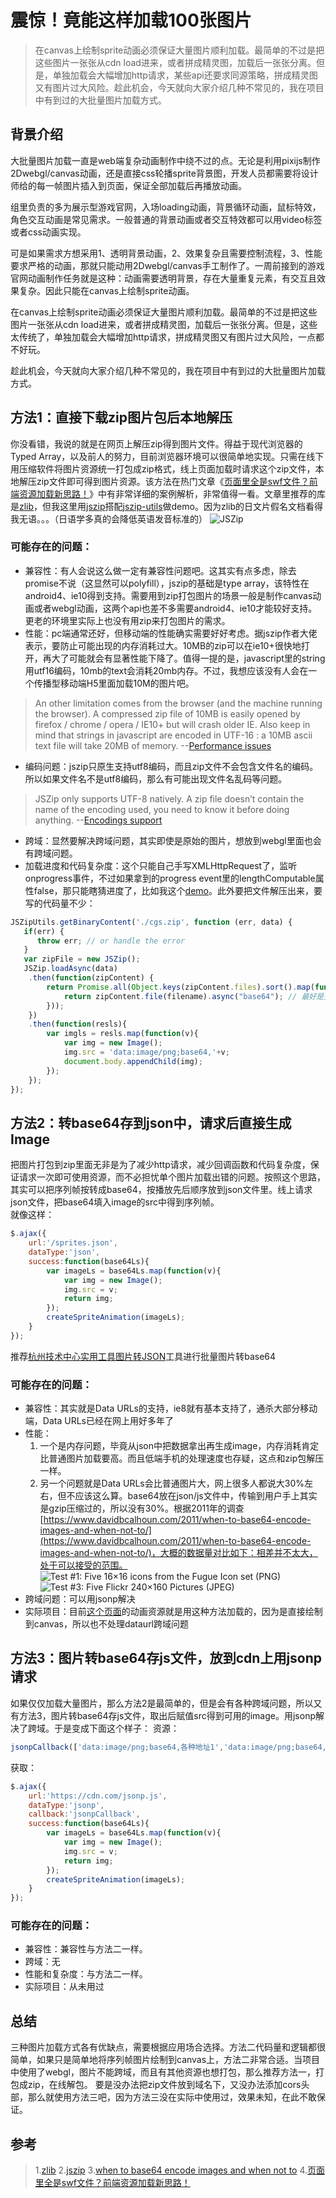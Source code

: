 # 震惊！竟能这样加载100张图片 

> 在canvas上绘制sprite动画必须保证大量图片顺利加载。最简单的不过是把这些图片一张张从cdn load进来，或者拼成精灵图，加载后一张张分离。但是，单独加载会大幅增加http请求，某些api还要求同源策略，拼成精灵图又有图片过大风险。趁此机会，今天就向大家介绍几种不常见的，我在项目中有到过的大批量图片加载方式。

## 背景介绍  
大批量图片加载一直是web端复杂动画制作中绕不过的点。无论是利用pixijs制作2Dwebgl/canvas动画，还是直接css轮播sprite背景图，开发人员都需要将设计师给的每一帧图片插入到页面，保证全部加载后再播放动画。  

组里负责的多为展示型游戏官网，入场loading动画，背景循环动画，鼠标特效，角色交互动画是常见需求。一般普通的背景动画或者交互特效都可以用video标签或者css动画实现。 

可是如果需求方想采用1、透明背景动画，2、效果复杂且需要控制流程，3、性能要求严格的动画，那就只能动用2Dwebgl/canvas手工制作了。一周前接到的游戏官网动画制作任务就是这种：动画需要透明背景，存在大量重复元素，有交互且效果复杂。因此只能在canvas上绘制sprite动画。 

在canvas上绘制sprite动画必须保证大量图片顺利加载。最简单的不过是把这些图片一张张从cdn load进来，或者拼成精灵图，加载后一张张分离。但是，这些太传统了，单独加载会大幅增加http请求，拼成精灵图又有图片过大风险，一点都不好玩。

趁此机会，今天就向大家介绍几种不常见的，我在项目中有到过的大批量图片加载方式。

## 方法1：直接下载zip图片包后本地解压   
你没看错，我说的就是在网页上解压zip得到图片文件。得益于现代浏览器的Typed Array，以及前人的努力，目前浏览器环境可以很简单地实现。只需在线下用压缩软件将图片资源统一打包成zip格式，线上页面加载时请求这个zip文件，本地解压zip文件即可得到图片资源。该方法在热门文章《[页面里全是swf文件？前端资源加载新思路！](http://ks.netease.com/blog?id=7907)》中有非常详细的案例解析，非常值得一看。文章里推荐的库是[zlib](https://github.com/imaya/zlib.js)，但我这里用[jszip](https://github.com/Stuk/jszip)搭配[jszip-utils](https://github.com/Stuk/jszip-utils)做demo。因为zlib的日文片假名文档看得我无语。。。（日语学多真的会降低英语发音标准的）
![JSZip](http://nos.netease.com/knowledge/78427618-e402-4305-8f3f-5e724448cc8a?download=jszip.png "JSZip")
### 可能存在的问题： 
* 兼容性：有人会说这么做一定有兼容性问题吧。这其实有点多虑，除去promise不说（这显然可以polyfill），jszip的基础是type array，该特性在android4、ie10得到支持。需要用到zip打包图片的场景一般是制作canvas动画或者webgl动画，这两个api也差不多需要android4、ie10才能较好支持。更老的环境里实际上也没有用zip来打包图片的需求。
* 性能：pc端通常还好，但移动端的性能确实需要好好考虑。据jszip作者大佬表示，要防止可能出现的内存消耗过大。10MB的zip可以在ie10+很快地打开，再大了可能就会有显著性能下降了。值得一提的是，javascript里的string用utf16编码，10mb的text会消耗20mb内存。不过，我想应该没有人会在一个传播型移动端H5里面加载10M的图片吧。
> An other limitation comes from the browser (and the machine running the browser). A compressed zip file of 10MB is easily opened by firefox / chrome / opera / IE10+ but will crash older IE. Also keep in mind that strings in javascript are encoded in UTF-16 : a 10MB ascii text file will take 20MB of memory.
> --[Performance issues](https://github.com/Stuk/jszip/blob/master/documentation/limitations.md#performance-issues)   
* 编码问题：jszip只原生支持utf8编码，而且zip文件不会包含文件名的编码。所以如果文件名不是utf8编码，那么有可能出现文件名乱码等问题。
> JSZip only supports UTF-8 natively. A zip file doesn’t contain the name of the encoding used, you need to know it before doing anything.
> --[Encodings support](https://github.com/Stuk/jszip/blob/master/documentation/limitations.md#encodings-support)  
* 跨域：显然要解决跨域问题，其实即使是原始的图片，想放到webgl里面也会有跨域问题。 
* 加载进度和代码复杂度：这个只能自己手写XMLHttpRequest了，监听onprogress事件，不过如果拿到的progress event里的lengthComputable属性false，那只能瞎猜进度了，比如我这个[demo](http://welloffer.tk/demo_jszip/)。此外要把文件解压出来，要写的代码量不少： 
~~~javascript 
JSZipUtils.getBinaryContent('./cgs.zip', function (err, data) {
   if(err) {
      throw err; // or handle the error
   }
   var zipFile = new JSZip();
   JSZip.loadAsync(data)
    .then(function(zipContent) {
        return Promise.all(Object.keys(zipContent.files).sort().map(function(filename){
            return zipContent.file(filename).async("base64"); // 最好是变成blob url 而非 data url
        }));
    })
    .then(function(resls){
        var imgls = resls.map(function(v){
            var img = new Image();
            img.src = 'data:image/png;base64,'+v;
            document.body.appendChild(img);
        });
    });
});
~~~

## 方法2：转base64存到json中，请求后直接生成Image  
把图片打包到zip里面无非是为了减少http请求，减少回调函数和代码复杂度，保证请求一次即可使用资源，而不必担忧单个图片加载出错的问题。按照这个思路，其实可以把序列帧按转成base64，按播放先后顺序放到json文件里。线上请求json文件，把base64填入image的src中得到序列帧。  
就像这样：
~~~javascript
$.ajax({
    url:'/sprites.json',
    dataType:'json',
    success:function(base64Ls){
        var imageLs = base64Ls.map(function(v){
            var img = new Image();
            img.src = v;  
            return img;
        });
        createSpriteAnimation(imageLs);
    }
});
~~~
推荐[杭州技术中心实用工具图片转JSON](http://59.111.129.35/)工具进行批量图片转base64  
### 可能存在的问题： 
* 兼容性：其实就是Data URLs的支持，ie8就有基本支持了，通杀大部分移动端，Data URLs已经在网上用好多年了  
* 性能：
  1. 一个是内存问题，毕竟从json中把数据拿出再生成image，内存消耗肯定比普通图片加载要高。而且低端手机的处理速度也存疑，这点和zip包解压一样。 
  2. 另一个问题就是Data URLs会比普通图片大，网上很多人都说大30%左右，但不应该这么算。base64放在json/js文件中，传输到用户手上其实是gzip压缩过的，所以没有30%。根据2011年的调查[https://www.davidbcalhoun.com/2011/when-to-base64-encode-images-and-when-not-to/](https://www.davidbcalhoun.com/2011/when-to-base64-encode-images-and-when-not-to/)，大概的数据量对比如下：相差并不太大，处于可以接受的范围。
  ![Test #1: Five 16×16 icons from the Fugue Icon set (PNG)](http://nos.netease.com/knowledge/ccadf44d-6f6e-4ef5-b057-277e57e22d1f "Test #1: Five 16×16 icons from the Fugue Icon set (PNG)")
  ![Test #3: Five Flickr 240×160 Pictures (JPEG)](http://nos.netease.com/knowledge/906ba719-8370-4c36-8e64-3be7a4907535 "Test #3: Five Flickr 240×160 Pictures (JPEG)")
* 跨域问题：可以用jsonp解决
* 实际项目：目前[这个页面](http://qnm.163.com/news/official/2017/10/19/20681_719576.html)的动画资源就是用这种方法加载的，因为是直接绘制到canvas，所以也不处理dataurl跨域问题

## 方法3：图片转base64存js文件，放到cdn上用jsonp请求
如果仅仅加载大量图片，那么方法2是最简单的，但是会有各种跨域问题，所以又有方法3，图片转base64存js文件，取出后赋值src得到可用的image。用jsonp解决了跨域。于是变成下面这个样子：
资源：
```jsonp.js
jsonpCallback(['data:image/png;base64,各种地址1','data:image/png;base64,各种地址2','data:image/png;base64,各种地址2']);
```
获取：
```javascript
$.ajax({
    url:'https://cdn.com/jsonp.js',
    dataType:'jsonp',
    callback:'jsonpCallback',
    success:function(base64Ls){
        var imageLs = base64Ls.map(function(v){
            var img = new Image();
            img.src = v;  
            return img;
        });
        createSpriteAnimation(imageLs);
    }
});
```
### 可能存在的问题： 
* 兼容性：兼容性与方法二一样。
* 跨域：无
* 性能和复杂度：与方法二一样。
* 实际项目：从未用过

## 总结  
三种图片加载方式各有优缺点，需要根据应用场合选择。方法二代码量和逻辑都很简单，如果只是简单地将序列帧图片绘制到canvas上，方法二非常合适。当项目中使用了webgl，图片不能跨域，而且有其他资源也想打包，那么推荐方法一，打包成zip，在线解包。
要是没办法把zip文件放到域名下，又没办法添加cors头部，那么就使用方法三吧，因为方法三没在实际中使用过，效果未知，在此不敢保证。

## 参考
> 1.[zlib](https://github.com/imaya/zlib.js)
> 2.[jszip](https://github.com/Stuk/jszip) 
> 3.[when to base64 encode images and when not to](https://www.davidbcalhoun.com/2011/when-to-base64-encode-images-and-when-not-to/) 
> 4.[页面里全是swf文件？前端资源加载新思路！](http://ks.netease.com/blog?id=7907)

